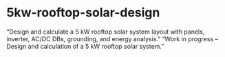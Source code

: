 # 5kw-rooftop-solar-design
“Design and calculate a 5 kW rooftop solar system layout with panels, inverter, AC/DC DBs, grounding, and energy analysis.”
“Work in progress – Design and calculation of a 5 kW rooftop solar system.”
